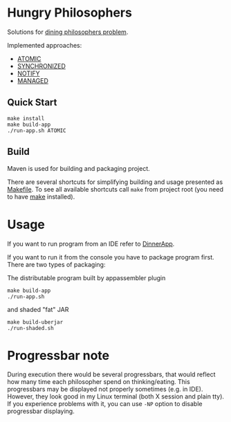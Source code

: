 Hungry Philosophers
===================

Solutions for [dining philosophers problem](https://en.wikipedia.org/wiki/Dining_philosophers_problem).

Implemented approaches:

* [ATOMIC](src/main/java/org/solveme/philosophers/strategies/Atomic.java)
* [SYNCHRONIZED](src/main/java/org/solveme/philosophers/strategies/Synchronized.java)
* [NOTIFY](src/main/java/org/solveme/philosophers/strategies/Notify.java)
* [MANAGED](src/main/java/org/solveme/philosophers/strategies/Managed.java)

## Quick Start

    make install
    make build-app
    ./run-app.sh ATOMIC

## Build

Maven is used for building and packaging project.

There are several shortcuts for simplifying building and usage presented as [Makefile](Makefile). 
To see all available shortcuts call `make` from project root 
(you need to have [make](https://en.wikipedia.org/wiki/Make_(software)) installed).


# Usage

If you want to run program from an IDE refer to [DinnerApp](src/main/java/org/solveme/philosophers/DinnerApp.java).

If you want to run it from the console you have to package program first.
There are two types of packaging:

The distributable program built by appassembler plugin

    make build-app
    ./run-app.sh

and shaded "fat" JAR

    make build-uberjar
    ./run-shaded.sh


# Progressbar note

During execution there would be several progressbars,
that would reflect how many time each philosopher spend on thinking/eating. 
This progressbars may be displayed not properly sometimes (e.g. in IDE). 
However, they look good in my Linux terminal (both X session and plain tty).
If you experience problems with it, you can use `-NP` option to disable progressbar displaying. 